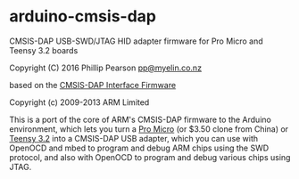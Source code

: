# arduino-cmsis-dap

CMSIS-DAP USB-SWD/JTAG HID adapter firmware for Pro Micro and Teensy 3.2 boards

Copyright (C) 2016 Phillip Pearson <pp@myelin.co.nz>

based on the <a href="https://github.com/mbedmicro/CMSIS-DAP">CMSIS-DAP Interface Firmware</a>

Copyright (c) 2009-2013 ARM Limited

This is a port of the core of ARM's CMSIS-DAP firmware to the Arduino environment,
which lets you turn a <a href="https://www.sparkfun.com/products/12587">Pro Micro</a> (or $3.50 clone from China)
or <a href="https://www.pjrc.com/store/teensy32.html">Teensy 3.2</a> into a
CMSIS-DAP USB adapter, which you can use with OpenOCD and mbed to program and debug ARM chips using the SWD protocol,
and also with OpenOCD to program and debug various chips using JTAG.
